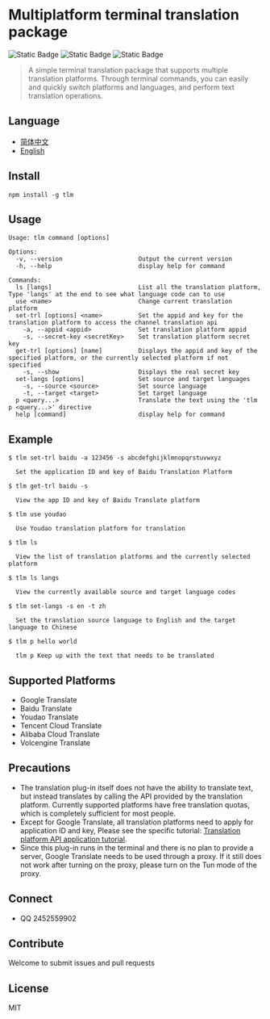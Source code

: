 # Multiplatform terminal translation package

![Static Badge](https://img.shields.io/badge/npm-6.14.17-blue)
![Static Badge](https://img.shields.io/badge/node->=14.8.0-97CA00)
![Static Badge](https://img.shields.io/badge/licenes-MIT-97CA00)

> A simple terminal translation package that supports multiple translation platforms.  Through terminal commands, you can easily and quickly switch platforms and languages, and perform text translation operations.

## Language

- [简体中文](README.md)
- [English](README_EN.md)


## Install

```
npm install -g tlm
```

## Usage

```
Usage: tlm command [options]

Options:
  -v, --version                     Output the current version
  -h, --help                        display help for command

Commands:
  ls [langs]                        List all the translation platform, Type 'langs' at the end to see what language code can to use
  use <name>                        Change current translation platform
  set-trl [options] <name>          Set the appid and key for the translation platform to access the channel translation api
    -a, --appid <appid>             Set translation platform appid
    -s, --secret-key <secretKey>    Set translation platform secret key
  get-trl [options] [name]          Displays the appid and key of the specified platform, or the currently selected platform if not specified
    -s, --show                      Displays the real secret key
  set-langs [options]               Set source and target languages
    -s, --source <source>           Set source language
    -t, --target <target>           Set target language
  p <query...>                      Translate the text using the 'tlm p <query...>' directive
  help [command]                    display help for command
```

## Example
```
$ tlm set-trl baidu -a 123456 -s abcdefghijklmnopqrstuvwxyz

  Set the application ID and key of Baidu Translation Platform

$ tlm get-trl baidu -s 

  View the app ID and key of Baidu Translate platform

$ tlm use youdao
 
  Use Youdao translation platform for translation

$ tlm ls

  View the list of translation platforms and the currently selected platform

$ tlm ls langs
  
  View the currently available source and target language codes

$ tlm set-langs -s en -t zh

  Set the translation source language to English and the target language to Chinese
 
$ tlm p hello world

  tlm p Keep up with the text that needs to be translated
```
## Supported Platforms

- Google Translate
- Baidu Translate
- Youdao Translate
- Tencent Cloud Translate
- Alibaba Cloud Translate
- Volcengine Translate

## Precautions

- The translation plug-in itself does not have the ability to translate text, but instead translates by calling the API provided by the translation platform. Currently supported platforms have free translation quotas, which is completely sufficient for most people.
- Except for Google Translate, all translation platforms need to apply for application ID and key, Please see the specific tutorial: [Translation platform API application tutorial](https://flowus.cn/chiko_tlm/share/91538d60-cf6e-48a6-b2b3-bc14eed4f066?code=B8NQGQ).
- Since this plug-in runs in the terminal and there is no plan to provide a server, Google Translate needs to be used through a proxy. If it still does not work after turning on the proxy, please turn on the Tun mode of the proxy.

## Connect

- QQ 2452559902

## Contribute

Welcome to submit issues and pull requests

## License

MIT


